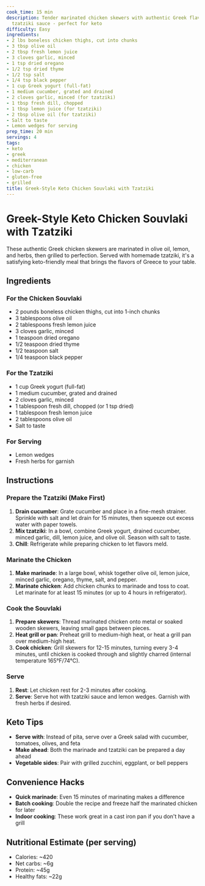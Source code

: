```yaml
---
cook_time: 15 min
description: Tender marinated chicken skewers with authentic Greek flavors and creamy
  tzatziki sauce - perfect for keto
difficulty: Easy
ingredients:
- 2 lbs boneless chicken thighs, cut into chunks
- 3 tbsp olive oil
- 2 tbsp fresh lemon juice
- 3 cloves garlic, minced
- 1 tsp dried oregano
- 1/2 tsp dried thyme
- 1/2 tsp salt
- 1/4 tsp black pepper
- 1 cup Greek yogurt (full-fat)
- 1 medium cucumber, grated and drained
- 2 cloves garlic, minced (for tzatziki)
- 1 tbsp fresh dill, chopped
- 1 tbsp lemon juice (for tzatziki)
- 2 tbsp olive oil (for tzatziki)
- Salt to taste
- Lemon wedges for serving
prep_time: 20 min
servings: 4
tags:
- keto
- greek
- mediterranean
- chicken
- low-carb
- gluten-free
- grilled
title: Greek-Style Keto Chicken Souvlaki with Tzatziki
---
```


<h1>Greek-Style Keto Chicken Souvlaki with Tzatziki</h1>
<p>These authentic Greek chicken skewers are marinated in olive oil, lemon, and herbs, then grilled to perfection. Served with homemade tzatziki, it's a satisfying keto-friendly meal that brings the flavors of Greece to your table.</p>
<h2>Ingredients</h2>
<h3>For the Chicken Souvlaki</h3>
<ul>
<li>2 pounds boneless chicken thighs, cut into 1-inch chunks</li>
<li>3 tablespoons olive oil</li>
<li>2 tablespoons fresh lemon juice</li>
<li>3 cloves garlic, minced</li>
<li>1 teaspoon dried oregano</li>
<li>1/2 teaspoon dried thyme</li>
<li>1/2 teaspoon salt</li>
<li>1/4 teaspoon black pepper</li>
</ul>
<h3>For the Tzatziki</h3>
<ul>
<li>1 cup Greek yogurt (full-fat)</li>
<li>1 medium cucumber, grated and drained</li>
<li>2 cloves garlic, minced</li>
<li>1 tablespoon fresh dill, chopped (or 1 tsp dried)</li>
<li>1 tablespoon fresh lemon juice</li>
<li>2 tablespoons olive oil</li>
<li>Salt to taste</li>
</ul>
<h3>For Serving</h3>
<ul>
<li>Lemon wedges</li>
<li>Fresh herbs for garnish</li>
</ul>
<h2>Instructions</h2>
<h3>Prepare the Tzatziki (Make First)</h3>
<ol>
<li><strong>Drain cucumber</strong>: Grate cucumber and place in a fine-mesh strainer. Sprinkle with salt and let drain for 15 minutes, then squeeze out excess water with paper towels.</li>
<li><strong>Mix tzatziki</strong>: In a bowl, combine Greek yogurt, drained cucumber, minced garlic, dill, lemon juice, and olive oil. Season with salt to taste.</li>
<li><strong>Chill</strong>: Refrigerate while preparing chicken to let flavors meld.</li>
</ol>
<h3>Marinate the Chicken</h3>
<ol>
<li><strong>Make marinade</strong>: In a large bowl, whisk together olive oil, lemon juice, minced garlic, oregano, thyme, salt, and pepper.</li>
<li><strong>Marinate chicken</strong>: Add chicken chunks to marinade and toss to coat. Let marinate for at least 15 minutes (or up to 4 hours in refrigerator).</li>
</ol>
<h3>Cook the Souvlaki</h3>
<ol>
<li><strong>Prepare skewers</strong>: Thread marinated chicken onto metal or soaked wooden skewers, leaving small gaps between pieces.</li>
<li><strong>Heat grill or pan</strong>: Preheat grill to medium-high heat, or heat a grill pan over medium-high heat.</li>
<li><strong>Cook chicken</strong>: Grill skewers for 12-15 minutes, turning every 3-4 minutes, until chicken is cooked through and slightly charred (internal temperature 165°F/74°C).</li>
</ol>
<h3>Serve</h3>
<ol>
<li><strong>Rest</strong>: Let chicken rest for 2-3 minutes after cooking.</li>
<li><strong>Serve</strong>: Serve hot with tzatziki sauce and lemon wedges. Garnish with fresh herbs if desired.</li>
</ol>
<h2>Keto Tips</h2>
<ul>
<li><strong>Serve with</strong>: Instead of pita, serve over a Greek salad with cucumber, tomatoes, olives, and feta</li>
<li><strong>Make ahead</strong>: Both the marinade and tzatziki can be prepared a day ahead</li>
<li><strong>Vegetable sides</strong>: Pair with grilled zucchini, eggplant, or bell peppers</li>
</ul>
<h2>Convenience Hacks</h2>
<ul>
<li><strong>Quick marinade</strong>: Even 15 minutes of marinating makes a difference</li>
<li><strong>Batch cooking</strong>: Double the recipe and freeze half the marinated chicken for later</li>
<li><strong>Indoor cooking</strong>: These work great in a cast iron pan if you don't have a grill</li>
</ul>
<h2>Nutritional Estimate (per serving)</h2>
<ul>
<li>Calories: ~420</li>
<li>Net carbs: ~6g</li>
<li>Protein: ~45g</li>
<li>Healthy fats: ~22g</li>
</ul>
